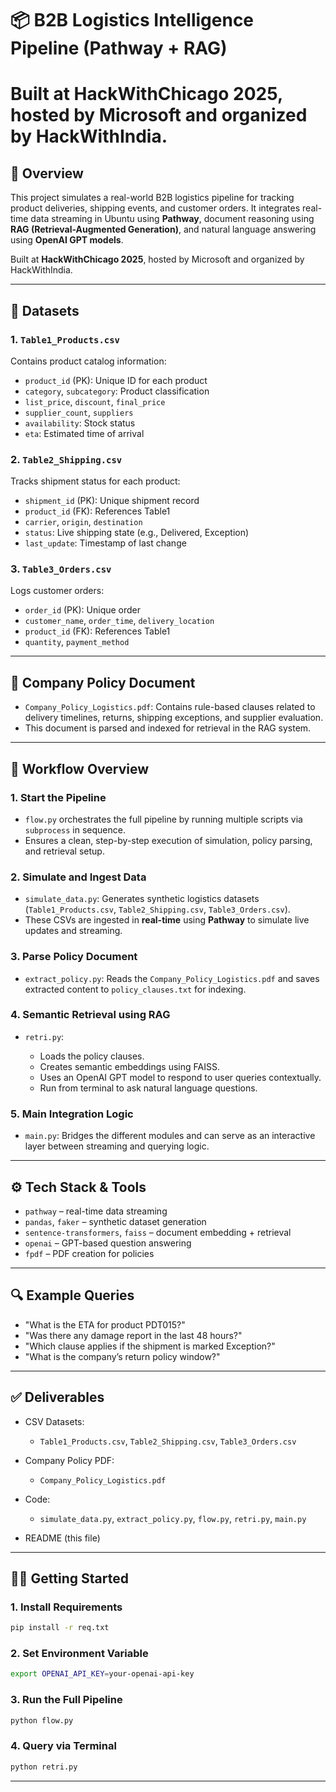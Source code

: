 
# 📦 B2B Logistics Intelligence Pipeline (Pathway + RAG)
# Built at **HackWithChicago 2025**, hosted by Microsoft and organized by HackWithIndia.
## 🧾 Overview

This project simulates a real-world B2B logistics pipeline for tracking product deliveries, shipping events, and customer orders. It integrates real-time data streaming in Ubuntu using **Pathway**, document reasoning using **RAG (Retrieval-Augmented Generation)**, and natural language answering using **OpenAI GPT models**.

Built at **HackWithChicago 2025**, hosted by Microsoft and organized by HackWithIndia.

---

## 📁 Datasets

### 1. `Table1_Products.csv`

Contains product catalog information:

* `product_id` (PK): Unique ID for each product
* `category`, `subcategory`: Product classification
* `list_price`, `discount`, `final_price`
* `supplier_count`, `suppliers`
* `availability`: Stock status
* `eta`: Estimated time of arrival

### 2. `Table2_Shipping.csv`

Tracks shipment status for each product:

* `shipment_id` (PK): Unique shipment record
* `product_id` (FK): References Table1
* `carrier`, `origin`, `destination`
* `status`: Live shipping state (e.g., Delivered, Exception)
* `last_update`: Timestamp of last change

### 3. `Table3_Orders.csv`

Logs customer orders:

* `order_id` (PK): Unique order
* `customer_name`, `order_time`, `delivery_location`
* `product_id` (FK): References Table1
* `quantity`, `payment_method`

---

## 🧠 Company Policy Document

* `Company_Policy_Logistics.pdf`: Contains rule-based clauses related to delivery timelines, returns, shipping exceptions, and supplier evaluation.
* This document is parsed and indexed for retrieval in the RAG system.

---

## 🔁 Workflow Overview

### 1. Start the Pipeline

* `flow.py` orchestrates the full pipeline by running multiple scripts via `subprocess` in sequence.
* Ensures a clean, step-by-step execution of simulation, policy parsing, and retrieval setup.

### 2. Simulate and Ingest Data

* `simulate_data.py`: Generates synthetic logistics datasets (`Table1_Products.csv`, `Table2_Shipping.csv`, `Table3_Orders.csv`).
* These CSVs are ingested in **real-time** using **Pathway** to simulate live updates and streaming.

### 3. Parse Policy Document

* `extract_policy.py`: Reads the `Company_Policy_Logistics.pdf` and saves extracted content to `policy_clauses.txt` for indexing.

### 4. Semantic Retrieval using RAG

* `retri.py`:

  * Loads the policy clauses.
  * Creates semantic embeddings using FAISS.
  * Uses an OpenAI GPT model to respond to user queries contextually.
  * Run from terminal to ask natural language questions.

### 5. Main Integration Logic

* `main.py`: Bridges the different modules and can serve as an interactive layer between streaming and querying logic.

---

## ⚙️ Tech Stack & Tools

* `pathway` – real-time data streaming
* `pandas`, `faker` – synthetic dataset generation
* `sentence-transformers`, `faiss` – document embedding + retrieval
* `openai` – GPT-based question answering
* `fpdf` – PDF creation for policies

---

## 🔍 Example Queries

* "What is the ETA for product PDT015?"
* "Was there any damage report in the last 48 hours?"
* "Which clause applies if the shipment is marked Exception?"
* "What is the company’s return policy window?"

---

## ✅ Deliverables

* CSV Datasets:

  * `Table1_Products.csv`, `Table2_Shipping.csv`, `Table3_Orders.csv`
* Company Policy PDF:

  * `Company_Policy_Logistics.pdf`
* Code:

  * `simulate_data.py`, `extract_policy.py`, `flow.py`, `retri.py`, `main.py`
* README (this file)

---

## 🧑‍💻 Getting Started

### 1. Install Requirements

```bash
pip install -r req.txt
```

### 2. Set Environment Variable

```bash
export OPENAI_API_KEY=your-openai-api-key
```

### 3. Run the Full Pipeline

```bash
python flow.py
```

### 4. Query via Terminal

```bash
python retri.py
```

---


